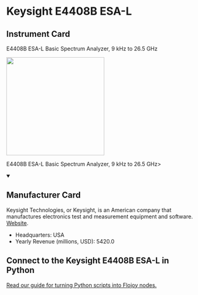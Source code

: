 
# Keysight E4408B ESA-L

## Instrument Card

<div className="flex">

<div>

E4408B ESA-L Basic Spectrum Analyzer, 9 kHz to 26.5 GHz

</div>

<img width="256" src="https://v5.airtableusercontent.com/v1/19/19/1691539200000/wEYztaYoQN4bZH33OvC9Mg/ZehZt23pmUp7kWP1r6V6fjZu6KbD1TYMZ4DQop0MX6qKpK63xcsY0pjMrlL-Hhxq-tnhWkaXEr3EemTLX2dOik1fNfK-Xl1LJ59um0SDzxI/3jk30Hjt_h6O5SV4PWFRmHF7ZrnZNmuWpwPsWdlmwBY"/>

</div>

E4408B ESA-L Basic Spectrum Analyzer, 9 kHz to 26.5 GHz>

<details open>
<summary><h2>Manufacturer Card</h2></summary>

Keysight Technologies, or Keysight, is an American company that manufactures electronics test and measurement equipment and software. <a href="https://www.keysight.com/us/en/home.html">Website</a>.

<ul>
  <li>Headquarters: USA</li>
  <li>Yearly Revenue (millions, USD): 5420.0</li>
</ul>
</details>

## Connect to the Keysight E4408B ESA-L in Python

[Read our guide for turning Python scripts into Flojoy nodes.](https://docs.flojoy.ai/custom-nodes/creating-custom-node/)


